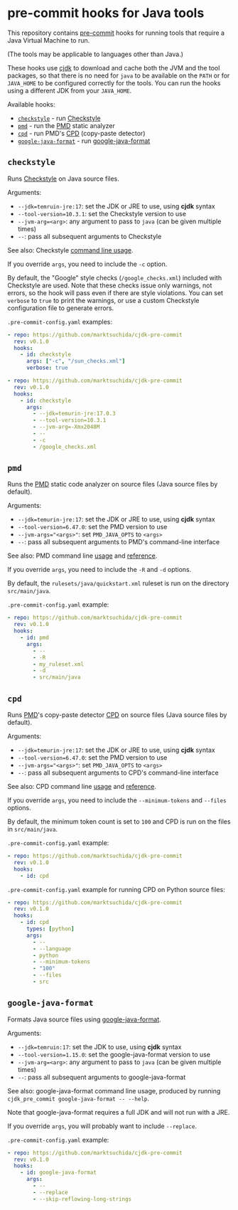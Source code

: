 <!--
This file is part of cjdk-pre-commit.
Copyright 2022 Board of Regents of the University of Wisconsin System
SPDX-License-Identifier: MIT
--->

# pre-commit hooks for Java tools

This repository contains [pre-commit](https://pre-commit.com/) hooks for
running tools that require a Java Virtual Machine to run.

(The tools may be applicable to languages other than Java.)

These hooks use [cjdk](https://marktsuchida.github.io/cjdk/latest/) to download
and cache both the JVM and the tool packages, so that there is no need for
`java` to be available on the `PATH` or for `JAVA_HOME` to be configured
correctly for the tools. You can run the hooks using a different JDK from your
`JAVA_HOME`.

Available hooks:

- [`checkstyle`](#checkstyle) - run [Checkstyle](https://checkstyle.org/)
- [`pmd`](#pmd) - run the [PMD](https://pmd.github.io/) static analyzer
- [`cpd`](#cpd) - run PMD's
  [CPD](https://pmd.github.io/latest/pmd_userdocs_cpd.html) (copy-paste
  detector)
- [`google-java-format`](#google-java-format) - run
  [google-java-format](https://github.com/google/google-java-format)

## `checkstyle`

Runs [Checkstyle](https://checkstyle.org/) on Java source files.

Arguments:

- `--jdk=temruin-jre:17`: set the JDK or JRE to use, using **cjdk** syntax
- `--tool-version=10.3.1`: set the Checkstyle version to use
- `--jvm-arg=<arg>`: any argument to pass to `java` (can be given multiple
  times)
- `--`: pass all subsequent arguments to Checkstyle

See also: Checkstyle [command line usage](https://checkstyle.org/cmdline.html).

If you override `args`, you need to include the `-c` option.

By default, the "Google" style checks (`/google_checks.xml`) included with
Checkstyle are used. Note that these checks issue only warnings, not errors, so
the hook will pass even if there are style violations. You can set `verbose` to
`true` to print the warnings, or use a custom Checkstyle configuration file to
generate errors.

`.pre-commit-config.yaml` examples:

```yaml
- repo: https://github.com/marktsuchida/cjdk-pre-commit
  rev: v0.1.0
  hooks:
    - id: checkstyle
      args: ["-c", "/sun_checks.xml"]
      verbose: true
```

```yaml
- repo: https://github.com/marktsuchida/cjdk-pre-commit
  rev: v0.1.0
  hooks:
    - id: checkstyle
      args:
        - --jdk=temurin-jre:17.0.3
        - --tool-version=10.3.1
        - --jvm-arg=-Xmx2048M
        - --
        - -c
        - /google_checks.xml
```

## `pmd`

Runs the [PMD](https://pmd.github.io/) static code analyzer on source files
(Java source files by default).

Arguments:

- `--jdk=temurin-jre:17`: set the JDK or JRE to use, using **cjdk** syntax
- `--tool-version=6.47.0`: set the PMD version to use
- `--jvm-args="<args>"`: set `PMD_JAVA_OPTS` to `<args>`
- `--`: pass all subsequent arguments to PMD's command-line interface

See also: PMD command line
[usage](https://pmd.github.io/latest/pmd_userdocs_installation.html#running-pmd-via-command-line)
and [reference](https://pmd.github.io/latest/pmd_userdocs_cli_reference.html).

If you override `args`, you need to include the `-R` and `-d` options.

By default, the `rulesets/java/quickstart.xml` ruleset is run on the directory
`src/main/java`.

`.pre-commit-config.yaml` example:

```yaml
- repo: https://github.com/marktsuchida/cjdk-pre-commit
  rev: v0.1.0
  hooks:
    - id: pmd
      args:
        - --
        - -R
        - my_ruleset.xml
        - -d
        - src/main/java
```

## `cpd`

Runs [PMD](https://pmd.github.io/)'s copy-paste detector
[CPD](https://pmd.github.io/latest/pmd_userdocs_cpd.html) on source files (Java
source files by default).

Arguments:

- `--jdk=temurin-jre:17`: set the JDK or JRE to use, using **cjdk** syntax
- `--tool-version=6.47.0`: set the PMD version to use
- `--jvm-args="<args>"`: set `PMD_JAVA_OPTS` to `<args>`
- `--`: pass all subsequent arguments to CPD's command-line interface

See also: CPD command line
[usage](https://pmd.github.io/latest/pmd_userdocs_installation.html#running-cpd-via-command-line)
and [reference](https://pmd.github.io/latest/pmd_userdocs_cpd.html#cli-usage).

If you override `args`, you need to include the `--minimum-tokens` and
`--files` options.

By default, the minimum token count is set to `100` and CPD is run on the files
in `src/main/java`.

`.pre-commit-config.yaml` example:

```yaml
- repo: https://github.com/marktsuchida/cjdk-pre-commit
  rev: v0.1.0
  hooks:
    - id: cpd
```

`.pre-commit-config.yaml` example for running CPD on Python source files:

```yaml
- repo: https://github.com/marktsuchida/cjdk-pre-commit
  rev: v0.1.0
  hooks:
    - id: cpd
      types: [python]
      args:
        - --
        - --language
        - python
        - --minimum-tokens
        - "100"
        - --files
        - src
```

## `google-java-format`

Formats Java source files using
[google-java-format](https://github.com/google/google-java-format).

Arguments:

- `--jdk=temruin:17`: set the JDK to use, using **cjdk** syntax
- `--tool-version=1.15.0`: set the google-java-format version to use
- `--jvm-arg=<arg>`: any argument to pass to `java` (can be given multiple
  times)
- `--`: pass all subsequent arguments to google-java-format

See also: google-java-format command line usage, produced by running
`cjdk_pre_commit google-java-format -- --help`.

Note that google-java-format requires a full JDK and will not run with a JRE.

If you override `args`, you will probably want to include `--replace`.

`.pre-commit-config.yaml` example:

```yaml
- repo: https://github.com/marktsuchida/cjdk-pre-commit
  rev: v0.1.0
  hooks:
    - id: google-java-format
      args:
        - --
        - --replace
        - --skip-reflowing-long-strings
```
